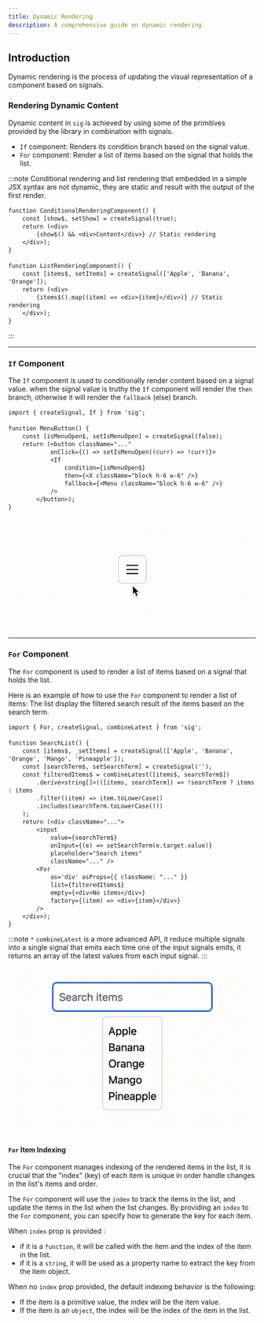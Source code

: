 ```yaml
---
title: Dynamic Rendering
description: A comprehensive guide on dynamic rendering.
---
```


## Introduction

Dynamic rendering is the process of updating the visual representation of a component based on signals. 


### Rendering Dynamic Content

Dynamic content in `sig` is achieved by using some of the primitives provided by the library in combination with signals. 

- `If` component: Renders its condition branch based on the signal value.
- `For` component: Render a list of items based on the signal that holds the list.


:::note 
Conditional rendering and list rendering that embedded in a simple JSX syntax are not dynamic, they are static and result with the output of the first render.

```tsx {4} {11}
function ConditionalRenderingComponent() {
    const [show$, setShow] = createSignal(true);
    return (<div>
        {show$() && <div>Content</div>} // Static rendering
    </div>);
}

function ListRenderingComponent() {
    const [items$, setItems] = createSignal(['Apple', 'Banana', 'Orange']);
    return (<div>
        {items$().map((item) => <div>{item}</div>)} // Static rendering
    </div>);
}
```

:::


---

### `If` Component

The `If` component is used to conditionally render content based on a signal value. 
when the signal value is truthy the `If` component will render the `then` branch, otherwise it will render the `fallback` (else) branch.


```tsx
import { createSignal, If } from 'sig';

function MenuButton() {
    const [isMenuOpen$, setIsMenuOpen] = createSignal(false);
    return (<button className="..."
            onClick={() => setIsMenuOpen((curr) => !curr)}>
            <If
                condition={isMenuOpen$} 
                then={<X className="block h-6 w-6" />}
                fallback={<Menu className="block h-6 w-6" />}
            />
        </button>);
}
```

![MenuButton_720](../../../assets/MenuButton_720.gif)

---

### `For` Component

The `For` component is used to render a list of items based on a signal that holds the list.


Here is an example of how to use the `For` component to render a list of items:
The list display the filtered search result of the items based on the search term.


```tsx {17-22} {"*": 6-9}
import { For, createSignal, combineLatest } from 'sig';

function SearchList() {
    const [items$, _setItems] = createSignal(['Apple', 'Banana', 'Orange', 'Mango', 'Pineapple']);
    const [searchTerm$, setSearchTerm] = createSignal('');
    const filteredItems$ = combineLatest([items$, searchTerm$])
        .derive<string[]>(([items, searchTerm]) => !searchTerm ? items : items
        .filter((item) => item.toLowerCase()
        .includes(searchTerm.toLowerCase()))
    );
    return (<div className="...">
        <input 
            value={searchTerm$}
            onInput={(e) => setSearchTerm(e.target.value)}
            placeholder="Search items"
            className="..." />
        <For
            as='div' asProps={{ className: "..." }}
            list={filteredItems$}
            empty={<div>No items</div>}
            factory={(item) => <div>{item}</div>}
        />
    </div>);
}
```

:::note
`*` `combineLatest` is a more advanced API, it reduce multiple signals into a single signal that emits each time one of the input signals emits, it returns an array of the latest values from each input signal.
:::


![SearchList_480.gif](../../../assets/SearchList_480.gif)


#### `For` Item Indexing

The `For` component manages indexing of the rendered items in the list, it is crucial that the "index" (key) of each item is unique in order handle changes in the list's items and order. 

The `For` component will use the `index` to track the items in the list, and update the items in the list when the list changes.
By providing an `index` to the `For` component, you can specify how to generate the key for each item.

When `index` prop is provided :
- if it is a `function`, it will be called with the item and the index of the item in the list.
- if it is a `string`, it will be used as a property name to extract the key from the item object.

When no `index` prop provided, the default indexing behavior is the following:
- If the item is a primitive value, the index will be the item value.
- If the item is an `object`, the index will be the index of the item in the list.

